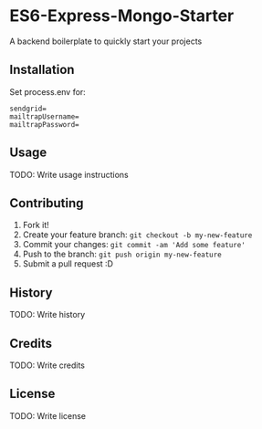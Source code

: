 # ES6-Express-Mongo-Starter

A backend boilerplate to quickly start your projects

## Installation

Set process.env for:

```
sendgrid=
mailtrapUsername=
mailtrapPassword=
```

## Usage

TODO: Write usage instructions

## Contributing

1. Fork it!
2. Create your feature branch: `git checkout -b my-new-feature`
3. Commit your changes: `git commit -am 'Add some feature'`
4. Push to the branch: `git push origin my-new-feature`
5. Submit a pull request :D

## History

TODO: Write history

## Credits

TODO: Write credits

## License

TODO: Write license
